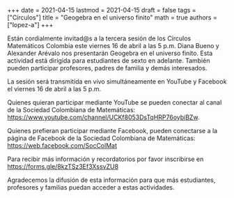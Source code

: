 +++
date      = 2021-04-15
lastmod   = 2021-04-15
draft     = false
tags      = ["Círculos"]
title     = "Geogebra en el universo finito"
math      = true
authors   = ["lopez-a"]
+++

Están cordialmente invitad@s a la tercera sesión de los Círculos Matemáticos Colombia este viernes 16 de abril a las 5 p.m. Diana Bueno y Alexander Arévalo nos presentarán Geogebra en el universo finito. Esta actividad está dirigida para estudiantes de sexto en adelante. También pueden participar profesores, padres de familia y demás interesados.

La sesión será transmitida en vivo simultáneamente en YouTube y Facebook el viernes 16 de abril a las 5 p.m. 

Quienes quieran participar mediante YouTube se pueden conectar al canal de la Sociedad Colombiana de Matemáticas:   
https://www.youtube.com/channel/UCKf8053DsTqHRP76oybiBZw. 

Quienes prefieran participar mediante Facebook, pueden conectarse a la página de Facebook de la Sociedad Colombiana de Matemáticas: 
https://web.facebook.com/SocColMat

Para recibir más información y recordatorios por favor inscribirse en https://forms.gle/8kzTSz3Ef3XssvZU8

Agradecemos la difusión de esta información para que más estudiantes, profesores y familias puedan acceder a estas actividades.

